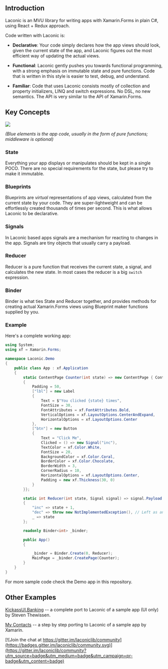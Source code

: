 ## Introduction

Laconic is an MVU library for writing apps with Xamarin.Forms in
 plain C#, using React + Redux approach.

Code written with Laconic is:

- **Declarative**: Your code simply declares how the
app views should look, given the current state of the app, 
and Laconic figures out the most efficient way of updating 
the actual views.

- **Functional**: Laconic gently pushes you towards functional programming,
with a strong emphasis on immutable state and pure functions. 
Code that is written in this style is easier to test, debug, and understand.

- **Familiar**: Code that uses Laconic consists
mostly of collection and property initializers, LINQ and switch expressions.
No DSL, no new semantics. The API is very similar to the API of Xamarin.Forms.

## Key Concepts

<div style="max-width:369px;max-height:669px;">
    <img src="assets/flow-with-middleware.png">
</div>

_(Blue elements is the app code, usually in the form of pure functions; middleware is optional)_

### State

Everything your app displays or manipulates should be kept in a single POCO. 
There are no special requirements for the state, but please try to
make it immutable.

### Blueprints

Blueprints are _virtual_ representations of app views, 
calculated from the current state by your code.
They are super-lightweight and can be effortlessly 
created thousands of times per second. This is what
allows Laconic to be declarative.

### Signals

In Laconic based apps signals are a mechanism for reacting to changes
in the app. Signals are tiny objects that usually carry a payload.

### Reducer

Reducer is a pure function that receives the current state, a signal,
and calculates the new state. In most cases the reducer is a big
`switch` expression.

### Binder

Binder is what ties State and Reducer together, and provides methods for creating
actual Xamarin.Forms views using Blueprint maker functions supplied by you. 

### Example

Here's a complete working app:

``` csharp
using System;
using xf = Xamarin.Forms;

namespace Laconic.Demo
{
    public class App : xf.Application
    {
        static ContentPage Counter(int state) => new ContentPage { Content = new StackLayout
        {
            Padding = 50,
            ["lbl"] = new Label
            {
                Text = $"You clicked {state} times",
                FontSize = 30,
                FontAttributes = xf.FontAttributes.Bold,
                VerticalOptions = xf.LayoutOptions.CenterAndExpand,
                HorizontalOptions = xf.LayoutOptions.Center
            },
            ["btn"] = new Button
            {
                Text = "Click Me",
                Clicked = () => new Signal("inc"),
                TextColor = xf.Color.White,
                FontSize = 20,
                BackgroundColor = xf.Color.Coral,
                BorderColor = xf.Color.Chocolate,
                BorderWidth = 3,
                CornerRadius = 10,
                HorizontalOptions = xf.LayoutOptions.Center,
                Padding = new xf.Thickness(30, 0)
            }
        }};

        static int Reducer(int state, Signal signal) => signal.Payload switch
        {
            "inc" => state + 1,
            "dec" => throw new NotImplementedException(), // Left as an exercise for the reader
            _ => state
        };

        readonly Binder<int> _binder;

        public App()
        {

            _binder = Binder.Create(0, Reducer);
            MainPage = _binder.CreatePage(Counter);
        }
    }
}
```

For more sample code check the Demo app in this repository.

## Other Examples

[KickassUI.Banking](https://github.com/shirshov/KickassUI.Banking) -- a complete port
to Laconic of a sample app (UI only) by Steven Thewissen.

[My Contacts](https://github.com/shirshov/app-contacts) -- a step by step porting
to Laconic of a sample app by Xamarin.


[![Join the chat at https://gitter.im/laconiclib/community](https://badges.gitter.im/laconiclib/community.svg)](https://gitter.im/laconiclib/community?utm_source=badge&utm_medium=badge&utm_campaign=pr-badge&utm_content=badge)

